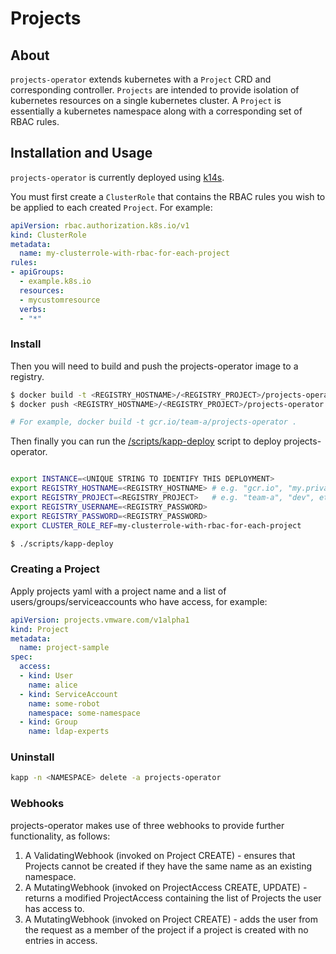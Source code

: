 # Projects

## About

`projects-operator` extends kubernetes with a `Project` CRD and corresponding
controller.  `Projects` are intended to provide isolation of kubernetes
resources on a single kubernetes cluster.  A `Project` is essentially a
kubernetes namespace along with a corresponding set of RBAC rules.

## Installation and Usage

`projects-operator` is currently deployed using [k14s](https://k14s.io).

You must first create a `ClusterRole` that contains the RBAC
rules you wish to be applied to each created `Project`. For example:

```yaml
apiVersion: rbac.authorization.k8s.io/v1
kind: ClusterRole
metadata:
  name: my-clusterrole-with-rbac-for-each-project
rules:
- apiGroups:
  - example.k8s.io
  resources:
  - mycustomresource
  verbs:
  - "*"
```

### Install

Then you will need to build and push the projects-operator image to a registry.

```bash
$ docker build -t <REGISTRY_HOSTNAME>/<REGISTRY_PROJECT>/projects-operator .
$ docker push <REGISTRY_HOSTNAME>/<REGISTRY_PROJECT>/projects-operator

# For example, docker build -t gcr.io/team-a/projects-operator .
```

Then finally you can run the [/scripts/kapp-deploy](/scripts/kapp-deploy) script
to deploy projects-operator.

```bash

export INSTANCE=<UNIQUE STRING TO IDENTIFY THIS DEPLOYMENT>
export REGISTRY_HOSTNAME=<REGISTRY_HOSTNAME> # e.g. "gcr.io", "my.private.harbor.com", etc.
export REGISTRY_PROJECT=<REGISTRY_PROJECT>   # e.g. "team-a", "dev", etc.
export REGISTRY_USERNAME=<REGISTRY_PASSWORD>
export REGISTRY_PASSWORD=<REGISTRY_PASSWORD>
export CLUSTER_ROLE_REF=my-clusterrole-with-rbac-for-each-project

$ ./scripts/kapp-deploy
```

### Creating a Project

Apply projects yaml with a project name and a list of users/groups/serviceaccounts who have access, for example:

```yaml
apiVersion: projects.vmware.com/v1alpha1
kind: Project
metadata:
  name: project-sample
spec:
  access:
  - kind: User
    name: alice
  - kind: ServiceAccount
    name: some-robot
    namespace: some-namespace
  - kind: Group
    name: ldap-experts
```

### Uninstall

```bash
kapp -n <NAMESPACE> delete -a projects-operator
```

### Webhooks

projects-operator makes use of three webhooks to provide further functionality, as follows:

1. A ValidatingWebhook (invoked on Project CREATE) - ensures that Projects cannot be created if they have the same name as an existing namespace.
1. A MutatingWebhook (invoked on ProjectAccess CREATE, UPDATE) - returns a modified ProjectAccess containing the list of Projects the user has access to.
1. A MutatingWebhook (invoked on Project CREATE) - adds the user from the request as a member of the project if a project is created with no entries in access.
